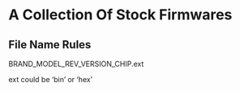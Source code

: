 # A Collection Of Stock Firmwares

## File Name Rules

BRAND_MODEL_REV_VERSION_CHIP.ext

ext could be ‘bin’ or ‘hex’